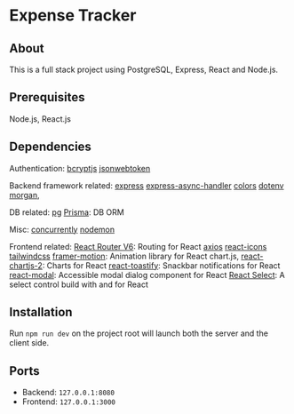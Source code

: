# Expense Tracker

## About

This is a full stack project using PostgreSQL, Express, React and Node.js.

## Prerequisites

Node.js, React.js

## Dependencies

Authentication:
[bcryptjs](https://www.npmjs.com/package/bcryptjs)
[jsonwebtoken](https://www.npmjs.com/package/jsonwebtoken)

Backend framework related:
[express](https://expressjs.com/)
[express-async-handler](https://www.npmjs.com/package/express-async-handler)
[colors](https://www.npmjs.com/package/colors)
[dotenv](https://www.npmjs.com/package/dotenv)
[morgan](https://www.npmjs.com/package/morgan),

DB related:
[pg](https://www.npmjs.com/package/pg)
[Prisma](https://www.prisma.io/): DB ORM

Misc:
[concurrently](https://www.npmjs.com/package/concurrently)
[nodemon](https://www.npmjs.com/package/nodemon)

Frontend related:
[React Router V6](https://reactrouter.com/): Routing for React
[axios](https://axios-http.com/)
[react-icons](https://react-icons.github.io/react-icons/)
[tailwindcss](https://tailwindcss.com/)
[framer-motion](https://www.npmjs.com/package/framer-motion): Animation library for React
chart.js,
[react-chartjs-2](https://www.npmjs.com/package/react-chartjs-2#docs): Charts for React
[react-toastify](https://www.npmjs.com/package/react-toastify): Snackbar notifications for React
[react-modal](https://www.npmjs.com/package/react-modal): Accessible modal dialog component for React
[React Select](https://react-select.com/home): A select control build with and for React

## Installation

Run `npm run dev` on the project root will launch both the server and the client side.

## Ports

-   Backend: `127.0.0.1:8080`
-   Frontend: `127.0.0.1:3000`
